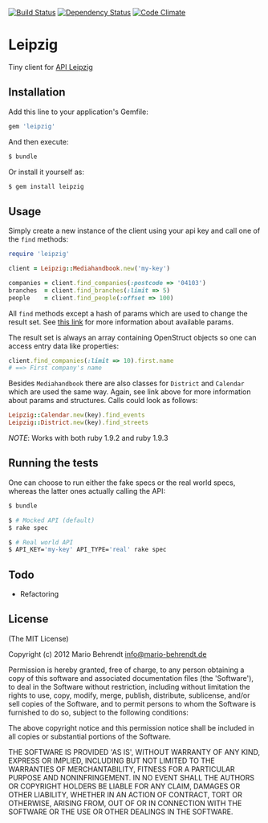 [![Build Status](https://www.travis-ci.org/mbehrendt/leipzig.rb.png?branch=master)](https://www.travis-ci.org/mbehrendt/leipzig.rb) [![Dependency Status](https://gemnasium.com/mbehrendt/leipzig.rb.png)](https://gemnasium.com/mbehrendt/leipzig.rb) [![Code Climate](https://codeclimate.com/badge.png)](https://codeclimate.com/github/mbehrendt/leipzig.rb)

# Leipzig

Tiny client for [API Leipzig](http://www.apileipzig.de)

## Installation

Add this line to your application's Gemfile:

```bash
gem 'leipzig'
```

And then execute:

```bash
$ bundle
```

Or install it yourself as:

```bash
$ gem install leipzig
```

## Usage

Simply create a new instance of the client using your api key and call one of the `find` methods:

```ruby
require 'leipzig'

client = Leipzig::Mediahandbook.new('my-key')

companies = client.find_companies(:postcode => '04103')
branches  = client.find_branches(:limit => 5)
people    = client.find_people(:offset => 100)
```

All `find` methods except a hash of params which are used to change the result set. See [this link](http://www.apileipzig.de/wiki/show/allgemeineParameter) for more
information about available params.

The result set is always an array containing OpenStruct objects so one can access entry data like properties:

```ruby
client.find_companies(:limit => 10).first.name
# ==> First company's name
```

Besides `Mediahandbook` there are also classes for `District` and `Calendar` which are used the same way. Again, see
link above for more information about params and structures. Calls could look as follows:

```ruby
Leipzig::Calendar.new(key).find_events
Leipzig::District.new(key).find_streets
```

_NOTE_: Works with both ruby 1.9.2 and ruby 1.9.3

## Running the tests

One can choose to run either the fake specs or the real world specs, whereas the latter ones actually calling the
API:

```bash
$ bundle

$ # Mocked API (default)
$ rake spec

$ # Real world API
$ API_KEY='my-key' API_TYPE='real' rake spec
```

## Todo

* Refactoring

## License

(The MIT License)

Copyright (c) 2012 Mario Behrendt info@mario-behrendt.de

Permission is hereby granted, free of charge, to any person obtaining a copy of this software and associated documentation files (the 'Software'), to deal in the Software without restriction, including without limitation the rights to use, copy, modify, merge, publish, distribute, sublicense, and/or sell copies of the Software, and to permit persons to whom the Software is furnished to do so, subject to the following conditions:

The above copyright notice and this permission notice shall be included in all copies or substantial portions of the Software.

THE SOFTWARE IS PROVIDED 'AS IS', WITHOUT WARRANTY OF ANY KIND, EXPRESS OR IMPLIED, INCLUDING BUT NOT LIMITED TO THE WARRANTIES OF MERCHANTABILITY, FITNESS FOR A PARTICULAR PURPOSE AND NONINFRINGEMENT. IN NO EVENT SHALL THE AUTHORS OR COPYRIGHT HOLDERS BE LIABLE FOR ANY CLAIM, DAMAGES OR OTHER LIABILITY, WHETHER IN AN ACTION OF CONTRACT, TORT OR OTHERWISE, ARISING FROM, OUT OF OR IN CONNECTION WITH THE SOFTWARE OR THE USE OR OTHER DEALINGS IN THE SOFTWARE.
